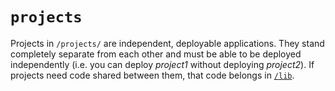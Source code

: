 # `projects`

Projects in `/projects/` are independent, deployable applications. They stand completely separate from each other and must be able to be deployed independently (i.e. you can deploy _project1_ without deploying _project2_). If projects need code shared between them, that code belongs in [`/lib`](../lib/).
